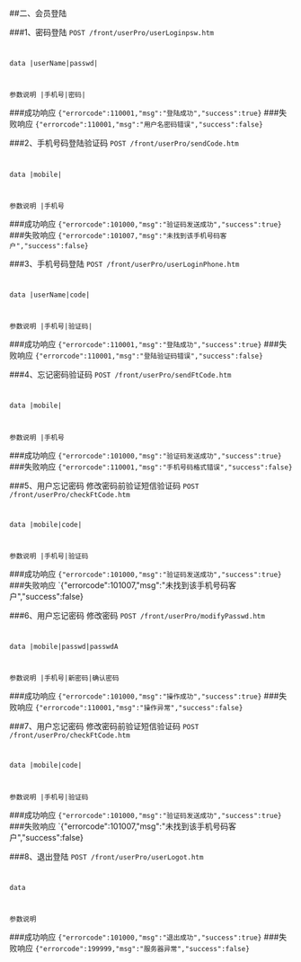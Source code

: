 ##二、会员登陆

###1、密码登陆
 ```POST /front/userPro/userLoginpsw.htm```
#
```data |userName|passwd| ```

#
```参数说明 |手机号|密码| ```

###成功响应
    `{"errorcode":110001,"msg":"登陆成功","success":true}`
###失败响应
    `{"errorcode":110001,"msg":"用户名密码错误","success":false}`


###2、手机号码登陆验证码
 ```POST /front/userPro/sendCode.htm```
#
```data |mobile| ```

#
```参数说明 |手机号 ```

###成功响应
    `{"errorcode":101000,"msg":"验证码发送成功","success":true}`
###失败响应
    `{"errorcode":101007,"msg":"未找到该手机号码客户","success":false}`



###3、手机号码登陆
 ```POST /front/userPro/userLoginPhone.htm```
#
```data |userName|code| ```

#
```参数说明 |手机号|验证码| ```

###成功响应
    `{"errorcode":110001,"msg":"登陆成功","success":true}`
###失败响应
    `{"errorcode":110001,"msg":"登陆验证码错误","success":false}`

###4、忘记密码验证码
 ```POST /front/userPro/sendFtCode.htm```
#
```data |mobile| ```

#
```参数说明 |手机号 ```

###成功响应
    `{"errorcode":101000,"msg":"验证码发送成功","success":true}`
###失败响应
    `{"errorcode":110001,"msg":"手机号码格式错误","success":false}`


###5、用户忘记密码 修改密码前验证短信验证码
 ```POST /front/userPro/checkFtCode.htm```
#
```data |mobile|code| ```

#
```参数说明 |手机号|验证码 ```

###成功响应
    `{"errorcode":101000,"msg":"验证码发送成功","success":true}`
###失败响应
    `{"errorcode":101007,"msg":"未找到该手机号码客户","success":false}

###6、用户忘记密码 修改密码
 ```POST /front/userPro/modifyPasswd.htm```
#
```data |mobile|passwd|passwdA ```

#
```参数说明 |手机号|新密码|确认密码 ```

###成功响应
    `{"errorcode":101000,"msg":"操作成功","success":true}`
###失败响应
    `{"errorcode":110001,"msg":"操作异常","success":false}`



###7、用户忘记密码 修改密码前验证短信验证码
 ```POST /front/userPro/checkFtCode.htm```
#
```data |mobile|code| ```

#
```参数说明 |手机号|验证码 ```

###成功响应
    `{"errorcode":101000,"msg":"验证码发送成功","success":true}`
###失败响应
    `{"errorcode":101007,"msg":"未找到该手机号码客户","success":false}

###8、退出登陆
 ```POST /front/userPro/userLogot.htm```
#
```data ```

#
```参数说明  ```

###成功响应
    `{"errorcode":101000,"msg":"退出成功","success":true}`
###失败响应
    `{"errorcode":199999,"msg":"服务器异常","success":false}`